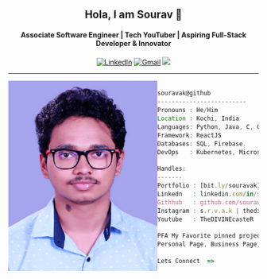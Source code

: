 <div align="center" width="100%" height="100%" >

<h2>Hola, I am Sourav 👋</h2>
<h4>Associate Software Engineer | Tech YouTuber | Aspiring Full-Stack Developer & Innovator</h4>

 
[![LinkedIn](https://img.shields.io/badge/linkedin-%230077B5.svg?style=for-the-badge&logo=linkedin&logoColor=white)](https://www.linkedin.com/in/sourav-ak/)
[![Gmail](https://img.shields.io/badge/%20-Send%20Mail-black?color=14171A&labelColor=ef5350&logo=gmail&logoColor=ffffff&style=for-the-badge)](mailto:souravak211@gmail.com)
![](https://komarev.com/ghpvc/?username=souravak&color=brightgreen&style=for-the-badge)

<hr>
</div>


<div>
<img align="left" src="assets/me.jpg" alt="Profie Pic" width="300"/>

```javascript

souravak@github
-------------------------
Pronouns : He/Him
Location : Kochi, India
Languages: Python, Java, C, C++, HTML, CSS, JavaScript.
Framework: ReactJS
Databases: SQL, Firebase.
DevOps   : Kubernetes, Microsoft Azure, PuTTy.

Handles:
-------
Portfolio : [bit.ly/souravak]
Linkedn   : linkedin.com/in/sourav-ak
Githhub   : github.com/souravak
Instagram : s.r.v.a.k | thedivinecaster
Youtube   : TheDIVINEcasteR

PFA My Favorite pinned projects for your reference
Personal Page, Business Page, Attendance, ToDO App, ANPRPPS, Virtual Mouse

Lets Connect  =>                  
```
</div>